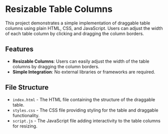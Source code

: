 # Resizable Table Columns

This project demonstrates a simple implementation of draggable table columns using plain HTML, CSS, and JavaScript. Users can adjust the width of each table column by clicking and dragging the column borders.

## Features

- **Resizable Columns**: Users can easily adjust the width of the table columns by dragging the column borders.
- **Simple Integration**: No external libraries or frameworks are required.


## File Structure

- `index.html` - The HTML file containing the structure of the draggable table.
- `styles.css` - The CSS file providing styling for the table and draggable functionality.
- `script.js` - The JavaScript file adding interactivity to the table columns for resizing.
